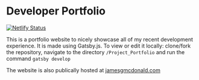 # Developer Portfolio

[![Netlify Status](https://api.netlify.com/api/v1/badges/781ae42e-6fc1-4277-a9b1-53d315c7511f/deploy-status)](https://app.netlify.com/sites/wizardly-banach-d52429/deploys)

This is a portfolio website to nicely showcase all of my recent development experience. It is made using Gatsby.js. To view or edit it locally: clone/fork the repository, navigate to the directory `/Project_Portfolio` and run the command `gatsby develop`

The website is also publically hosted at [jamesgmcdonald.com](https://jamesgmcdonald.com)

